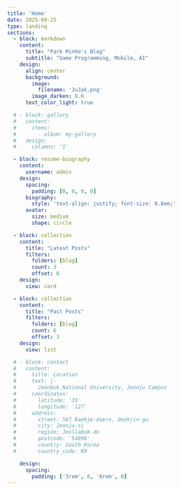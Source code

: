 ```yaml
---
title: 'Home'
date: 2025-09-25
type: landing
sections:
  - block: markdown
    content:
      title: "Park MinHo's Blog"
      subtitle: "Game Programming, Mobile, AI"
    design:
      align: center
      background:
        image:
          filename: 'JuJak.png'
        image_darken: 0.6
      text_color_light: true  

  # - block: gallery
  #   content:
  #     items:
  #       - album: my-gallery 
  #   design:
  #     columns: '1'

  - block: resume-biography
    content:
      username: admin
    design:
      spacing:
        padding: [0, 0, 0, 0]
      biography:
        style: 'text-align: justify; font-size: 0.8em;'
      avatar:
        size: medium  
        shape: circle 

  - block: collection
    content:
      title: "Latest Posts"
      filters:
        folders: [blog]
        count: 3
        offset: 0
    design:
      view: card 

  - block: collection
    content:
      title: "Past Posts"
      filters:
        folders: [blog]
        count: 6
        offset: 3
    design:
      view: list 

  # - block: contact
  #   content:
  #     title: Location
  #     text: |-
  #       Jeonbuk National University, Jeonju Campus
  #     coordinates:
  #       latitude: '35'
  #       longitude: '127'
  #     address:
  #       street: 567 Baekje-daero, Deokjin-gu
  #       city: Jeonju-si
  #       region: Jeollabuk-do
  #       postcode: '54896'
  #       country: South Korea
  #       country_code: KR

    design:
      spacing:
        padding: ['3rem', 0, '6rem', 0]
---
```

